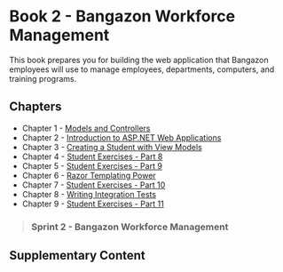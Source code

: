 # Book 2 - Bangazon Workforce Management

This book prepares you for building the web application that Bangazon employees will use to manage employees, departments, computers, and training programs.

## Chapters

* Chapter 1 - [Models and Controllers](./chapters/MODELS_CONTROLLERS.md)
* Chapter 2 - [Introduction to ASP.NET Web Applications](./chapters/ASPNET_INTRO.md)
* Chapter 3 - [Creating a Student with View Models](./chapters/VIEWMODELS.md)
* Chapter 4 - [Student Exercises - Part 8](./chapters/STUDENT_EXERCISES_COHORTS.md)
* Chapter 5 - [Student Exercises - Part 9](./chapters/STUDENT_EXERCISES_INSTRUCTORS.md)
* Chapter 6 - [Razor Templating Power](./chapters/RAZOR_FEATURES.md)
* Chapter 7 - [Student Exercises - Part 10](./chapters/STUDENT_EXERCISES_MULTISELECT.md)
* Chapter 8 - [Writing Integration Tests](./chapters/XUNIT_INTRO.md)
* Chapter 9 - [Student Exercises - Part 11](./chapters/STUDENT_EXERCISES_TESTING.md)

> ### __Sprint 2__ - Bangazon Workforce Management

## Supplementary Content

